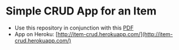 # Simple CRUD App for an Item

* Use this repository in conjunction with this [PDF](http://www.mjcomm.net/downloads/gschool/RailsCRUDSkeleton.pdf)
* App on Heroku: [http://item-crud.herokuapp.com/](http://item-crud.herokuapp.com/)
